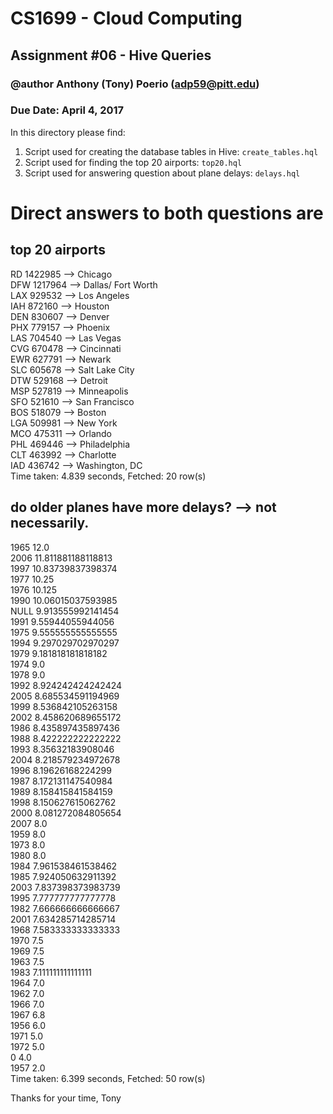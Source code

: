 # CS1699 - Cloud Computing
## Assignment #06 - Hive Queries
### @author Anthony (Tony) Poerio (adp59@pitt.edu)
### Due Date: April 4, 2017

In this directory please find:
  1. Script used for creating the database tables in Hive: `create_tables.hql`
  2. Script used for finding the top 20 airports: `top20.hql`
  3. Script used for answering question about plane delays:  `delays.hql`

Direct answers to both questions are
====================================

top 20 airports
---------------
RD 1422985 --> Chicago  
DFW 1217964 --> Dallas/ Fort Worth   
LAX 929532 --> Los Angeles  
IAH 872160 --> Houston  
DEN 830607 --> Denver  
PHX 779157 --> Phoenix  
LAS 704540 --> Las Vegas  
CVG 670478 --> Cincinnati  
EWR 627791 --> Newark  
SLC 605678 --> Salt Lake City  
DTW 529168 --> Detroit  
MSP 527819 --> Minneapolis  
SFO 521610 --> San Francisco  
BOS 518079 --> Boston  
LGA 509981 --> New York  
MCO 475311 --> Orlando  
PHL 469446 --> Philadelphia  
CLT 463992 --> Charlotte  
IAD 436742 --> Washington, DC  
Time taken: 4.839 seconds, Fetched: 20 row(s)    


do older planes have more delays?  --> not necessarily.
-------------------------------------------------------
1965	12.0  
2006	11.811881188118813  
1997	10.83739837398374  
1977	10.25  
1976	10.125  
1990	10.06015037593985  
NULL	9.913555992141454  
1991	9.55944055944056  
1975	9.555555555555555  
1994	9.297029702970297  
1979	9.181818181818182  
1974	9.0  
1978	9.0  
1992	8.924242424242424  
2005	8.685534591194969  
1999	8.536842105263158  
2002	8.458620689655172  
1986	8.435897435897436  
1988	8.422222222222222  
1993	8.35632183908046  
2004	8.218579234972678  
1996	8.19626168224299  
1987	8.172131147540984  
1989	8.158415841584159  
1998	8.150627615062762  
2000	8.081272084805654  
2007	8.0  
1959	8.0  
1973	8.0  
1980	8.0  
1984	7.961538461538462  
1985	7.924050632911392  
2003	7.837398373983739  
1995	7.777777777777778  
1982	7.666666666666667  
2001	7.634285714285714  
1968	7.583333333333333  
1970	7.5  
1969	7.5  
1963	7.5  
1983	7.111111111111111  
1964	7.0  
1962	7.0  
1966	7.0  
1967	6.8  
1956	6.0  
1971	5.0  
1972	5.0  
0	4.0  
1957	2.0  
Time taken: 6.399 seconds, Fetched: 50 row(s)  

 Thanks for your time,
  Tony
